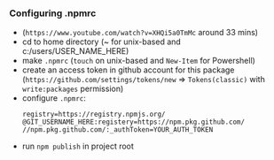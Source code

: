 ### Configuring .npmrc

- (`https://www.youtube.com/watch?v=XHQi5a0TmMc` around 33 mins)
- cd to home directory (~ for unix-based and c:/users/USER_NAME_HERE)
- make `.npmrc` (`touch` on unix-based and `New-Item` for Powershell)
- create an access token in github account for this package (`https://github.com/settings/tokens/new` => `Tokens(classic)` with `write:packages` permission)
- configure `.npmrc`:
    ```
    registry=https://registry.npmjs.org/
    @GIT_USERNAME_HERE:registery=https://npm.pkg.github.com/
    //npm.pkg.github.com/:_authToken=YOUR_AUTH_TOKEN
    ```
- run `npm publish` in project root